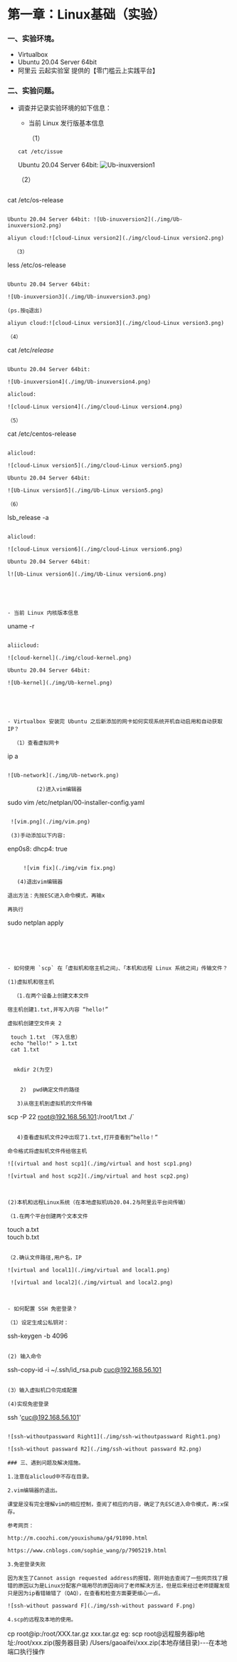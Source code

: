 # 第一章：Linux基础（实验）

### 一、实验环境。

- Virtualbox
- Ubuntu 20.04 Server 64bit
- 阿里云 云起实验室 提供的【零门槛云上实践平台】

### 二、实验问题。

- 调查并记录实验环境的如下信息：

  - 当前 Linux 发行版基本信息

    （1）

  ```
  cat /etc/issue
  ```

  Ubuntu 20.04 Server 64bit:  ![Ub-inuxversion1](./img/Ub-inuxversion1.png)

  

   （2）
  
  ```
cat /etc/os-release
  ```

  Ubuntu 20.04 Server 64bit: ![Ub-inuxversion2](./img/Ub-inuxversion2.png)

  aliyun cloud:![cloud-Linux version2](./img/cloud-Linux version2.png)

    （3）
  
  ```
less /etc/os-release
  ```

  Ubuntu 20.04 Server 64bit:

  ![Ub-inuxversion3](./img/Ub-inuxversion3.png)

  (ps.按q退出)

  aliyun cloud:![cloud-Linux version3](./img/cloud-Linux version3.png)

  （4）
  
  ```
cat /etc/*release*
  ```

  Ubuntu 20.04 Server 64bit:

  ![Ub-inuxversion4](./img/Ub-inuxversion4.png)

  alicloud:

  ![cloud-Linux version4](./img/cloud-Linux version4.png)

  （5）
  
  ```
cat /etc/centos-release
  ```

  alicloud:

  ![cloud-Linux version5](./img/cloud-Linux version5.png)

  Ubuntu 20.04 Server 64bit:

  ![Ub-Linux version5](./img/Ub-Linux version5.png)

  （6）
  
  ```
lsb_release -a
  ```

  alicloud:

  ![cloud-Linux version6](./img/cloud-Linux version6.png)

  Ubuntu 20.04 Server 64bit:

  l![Ub-Linux version6](./img/Ub-Linux version6.png)
  
  
  
  
  
  - 当前 Linux 内核版本信息

```
uname -r
```

aliicloud:

![cloud-kernel](./img/cloud-kernel.png)

Ubuntu 20.04 Server 64bit:

![Ub-kernel](./img/Ub-kernel.png)





- Virtualbox 安装完 Ubuntu 之后新添加的网卡如何实现系统开机自动启用和自动获取 IP？

  （1）查看虚拟网卡

```
ip a
```

![Ub-network](./img/Ub-network.png)

​         (2)进入vim编辑器

```
sudo vim /etc/netplan/00-installer-config.yaml
```

 ![vim.png](./img/vim.png)       

 (3)手动添加以下内容:

```
enp0s8:
dhcp4: true
```

​     ![vim fix](./img/vim fix.png)

   (4)退出vim编辑器

退出方法：先按ESC进入命令模式，再输x

再执行

```
sudo netplan apply
```





- 如何使用 `scp` 在「虚拟机和宿主机之间」、「本机和远程 Linux 系统之间」传输文件？

(1)虚拟机和宿主机

  （1.在两个设备上创建文本文件

宿主机创建1.txt,并写入内容 “hello!”

虚拟机创建空文件夹 2

```
     touch 1.txt （写入信息）
     echo "hello!" > 1.txt
     cat 1.txt
```

```
      mkdir 2(为空)
```

​    2)  pwd确定文件的路径

   3)从宿主机到虚拟机的文件传输

```
scp -P 22 root@192.168.56.101:/root/1.txt ./`
```

   4)查看虚拟机文件2中出现了1.txt,打开查看到“hello！”

命令格式将虚拟机文件传给宿主机

![(virtual and host scp1](./img/virtual and host scp1.png)

![virtual and host scp2](./img/virtual and host scp2.png)



(2)本机和远程Linux系统（在本地虚拟机Ub20.04.2与阿里云平台间传输）

（1.在两个平台创建两个文本文件

```
touch a.txt   
touch b.txt
```

（2.确认文件路径,用户名，IP

![virtual and local1](./img/virtual and local1.png)

 ![virtual and local2](./img/virtual and local2.png)



- 如何配置 SSH 免密登录？

（1）设定生成公私钥对：

```
ssh-keygen -b 4096
```

(2) 输入命令

```
ssh-copy-id -i ~/.ssh/id_rsa.pub cuc@192.168.56.101
```

(3）输入虚拟机口令完成配置

(4)实现免密登录

```
ssh 'cuc@192.168.56.101'
```

![ssh-withoutpassward Right1](./img/ssh-withoutpassward Right1.png)

![ssh-without passward R2](./img/ssh-without passward R2.png)

### 三、遇到问题及解决措施。

1.注意在alicloud中不存在目录。

2.vim编辑器的退出。

课堂是没有完全理解vim的相应控制，查阅了相应的内容，确定了先ESC进入命令模式，再:x保存。

参考网页：

http://m.coozhi.com/youxishuma/g4/91890.html

https://www.cnblogs.com/sophie_wang/p/7905219.html

3.免密登录失败

因为发生了Cannot assign requested address的报错，刚开始去查阅了一些网页找了报错的原因以为是Linux分配客户端用尽的原因询问了老师解决方法，但是后来经过老师提醒发现只是因为ip看错输错了（QAQ），在查看和检查方面要更细心一点。

![ssh-without passward F](./img/ssh-without passward F.png)

4.scp的远程及本地的使用。

```
cp  root@ip:/root/XXX.tar.gz xxx.tar.gz
eg: scp root@远程服务器ip地址:/root/xxx.zip(服务器目录) /Users/gaoaifei/xxx.zip(本地存储目录)---在本地端口执行操作
```